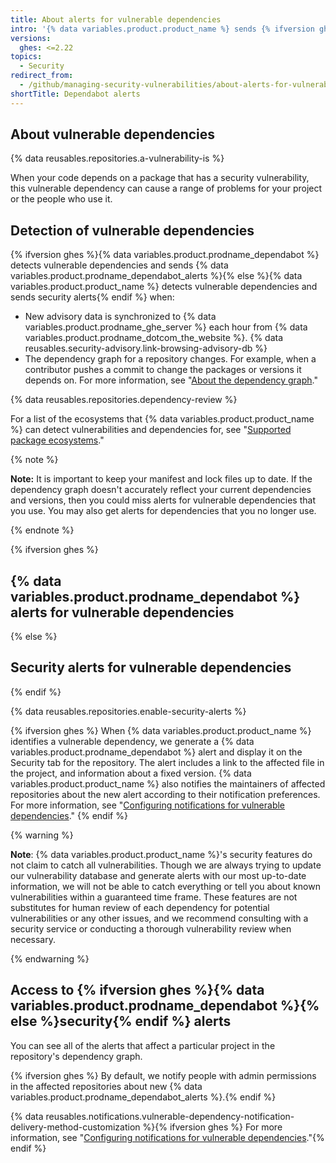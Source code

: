 ```yaml
---
title: About alerts for vulnerable dependencies
intro: '{% data variables.product.product_name %} sends {% ifversion ghes %}{% data variables.product.prodname_dependabot_alerts %}{% else %}security alerts{% endif %} when we detect vulnerabilities affecting your repository.'
versions:
  ghes: <=2.22
topics:
  - Security
redirect_from:
  - /github/managing-security-vulnerabilities/about-alerts-for-vulnerable-dependencies
shortTitle: Dependabot alerts
---
```

<!--See /content/code-security/supply-chain-security/about-alerts-for-vulnerable-dependencies for the current version of this article -->

## About vulnerable dependencies

{% data reusables.repositories.a-vulnerability-is %}

When your code depends on a package that has a security vulnerability, this vulnerable dependency can cause a range of problems for your project or the people who use it.

## Detection of vulnerable dependencies

 {% ifversion ghes %}{% data variables.product.prodname_dependabot %} detects vulnerable dependencies and sends {% data variables.product.prodname_dependabot_alerts %}{% else %}{% data variables.product.product_name %} detects vulnerable dependencies and sends security alerts{% endif %} when:

- New advisory data is synchronized to {% data variables.product.prodname_ghe_server %} each hour from {% data variables.product.prodname_dotcom_the_website %}. {% data reusables.security-advisory.link-browsing-advisory-db %}
- The dependency graph for a repository changes. For example, when a contributor pushes a commit to change the packages or versions it depends on. For more information, see "[About the dependency graph](/github/visualizing-repository-data-with-graphs/about-the-dependency-graph)."

{% data reusables.repositories.dependency-review %}

For a list of the ecosystems that {% data variables.product.product_name %} can detect vulnerabilities and dependencies for, see "[Supported package ecosystems](/github/visualizing-repository-data-with-graphs/about-the-dependency-graph#supported-package-ecosystems)."

{% note %}

**Note:** It is important to keep your manifest and lock files up to date. If the dependency graph doesn't accurately reflect your current dependencies and versions, then you could miss alerts for vulnerable dependencies that you use. You may also get alerts for dependencies that you no longer use.

{% endnote %}

{% ifversion ghes %}
## {% data variables.product.prodname_dependabot %} alerts for vulnerable dependencies
{% else %}
## Security alerts for vulnerable dependencies
{% endif %}

{% data reusables.repositories.enable-security-alerts %}

{% ifversion ghes %}
When {% data variables.product.product_name %} identifies a vulnerable dependency, we generate a {% data variables.product.prodname_dependabot %} alert and display it on the Security tab for the repository. The alert includes a link to the affected file in the project, and information about a fixed version. {% data variables.product.product_name %} also notifies the maintainers of affected repositories about the new alert according to their notification preferences. For more information, see "[Configuring notifications for vulnerable dependencies](/github/managing-security-vulnerabilities/configuring-notifications-for-vulnerable-dependencies)."
{% endif %}

{% warning %}

**Note**: {% data variables.product.product_name %}'s security features do not claim to catch all vulnerabilities. Though we are always trying to update our vulnerability database and generate alerts with our most up-to-date information, we will not be able to catch everything or tell you about known vulnerabilities within a guaranteed time frame. These features are not substitutes for human review of each dependency for potential vulnerabilities or any other issues, and we recommend consulting with a security service or conducting a thorough vulnerability review when necessary.

{% endwarning %}

## Access to {% ifversion ghes %}{% data variables.product.prodname_dependabot %}{% else %}security{% endif %} alerts

You can see all of the alerts that affect a particular project in the repository's dependency graph.

{% ifversion ghes %}
By default, we notify people with admin permissions in the affected repositories about new {% data variables.product.prodname_dependabot_alerts %}.{% endif %}


{% data reusables.notifications.vulnerable-dependency-notification-delivery-method-customization %}{% ifversion ghes %} For more information, see "[Configuring notifications for vulnerable dependencies](/github/managing-security-vulnerabilities/configuring-notifications-for-vulnerable-dependencies)."{% endif %}
